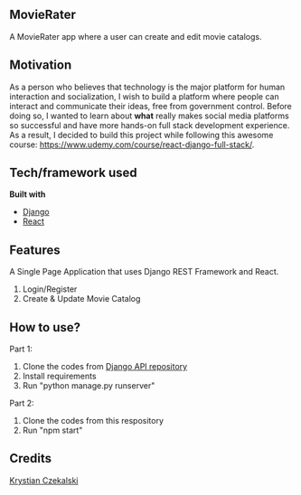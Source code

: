 ## MovieRater
A MovieRater app where a user can create and edit movie catalogs.
 
## Motivation
As a person who believes that technology is the major platform for human interaction and socialization, I wish to build a platform where people can interact and communicate their ideas, free from government control.
Before doing so, I wanted to learn about **what** really makes social media platforms so successful and have more hands-on full stack development experience.
<br>As a result, I decided to build this project while following this awesome course: https://www.udemy.com/course/react-django-full-stack/.

## Tech/framework used
<b>Built with</b>
- [Django](https://https://www.djangoproject.com/)
- [React](https://reactjs.org/)

## Features
A Single Page Application that uses Django REST Framework and React.
1. Login/Register
2. Create & Update Movie Catalog

## How to use?
Part 1:
1. Clone the codes from [Django API repository](https://github.com/adebayor123/movie_rater_api)
2. Install requirements
3. Run "python manage.py runserver" 

Part 2:
1. Clone the codes from this respository
2. Run "npm start"

## Credits
[Krystian Czekalski](https://www.udemy.com/user/krystian-czekalski/) 